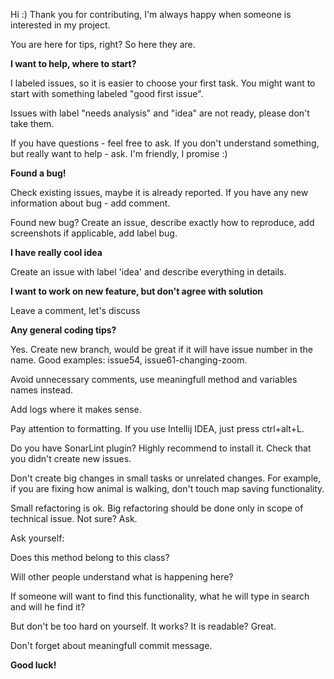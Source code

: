 Hi :)
Thank you for contributing, I'm always happy when someone is interested in my project. 

You are here for tips, right? So here they are.


<b>I want to help, where to start?</b>

I labeled issues, so it is easier to choose your first task. You might want to start with something labeled "good first issue". 

Issues with label "needs analysis" and "idea" are not ready, please don't take them.

If you have questions - feel free to ask. If you don't understand something, but really want to help - ask. I'm friendly, I promise :)



<b>Found a bug!</b>

Check existing issues, maybe it is already reported. If you have any new information about bug - add comment.

Found new bug? Create an issue, describe exactly how to reproduce, add screenshots if applicable, add label bug.


<b>I have really cool idea</b>

Create an issue with label 'idea' and describe everything in details. 


<b>I want to work on new feature, but don't agree with solution</b>

Leave a comment, let's discuss


<b>Any general coding tips?</b>

Yes. 
Create new branch, would be great if it will have issue number in the name. Good examples: issue54, issue61-changing-zoom.

Avoid unnecessary comments, use meaningfull method and variables names instead. 

Add logs where it makes sense. 

Pay attention to formatting. If you use Intellij IDEA, just press ctrl+alt+L. 

Do you have SonarLint plugin? Highly recommend to install it. Check that you didn't create new issues.

Don't create big changes in small tasks or unrelated changes. For example, if you are fixing how animal is walking, don't touch map saving functionality.

Small refactoring is ok. Big refactoring should be done only in scope of technical issue. Not sure? Ask.


Ask yourself: 

Does this method belong to this class? 

Will other people understand what is happening here? 

If someone will want to find this functionality, what he will type in search and will he find it?


But don't be too hard on yourself. It works? It is readable? Great.

Don't forget about meaningfull commit message.


<b>Good luck!</b>
